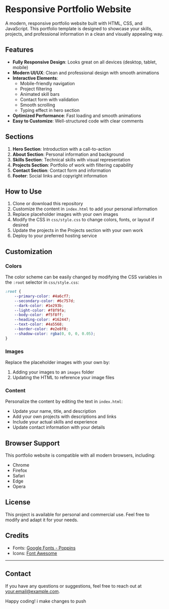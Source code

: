 # Responsive Portfolio Website

A modern, responsive portfolio website built with HTML, CSS, and JavaScript. This portfolio template is designed to showcase your skills, projects, and professional information in a clean and visually appealing way.

## Features

- **Fully Responsive Design**: Looks great on all devices (desktop, tablet, mobile)
- **Modern UI/UX**: Clean and professional design with smooth animations
- **Interactive Elements**: 
  - Mobile-friendly navigation
  - Project filtering
  - Animated skill bars
  - Contact form with validation
  - Smooth scrolling
  - Typing effect in hero section
- **Optimized Performance**: Fast loading and smooth animations
- **Easy to Customize**: Well-structured code with clear comments

## Sections

1. **Hero Section**: Introduction with a call-to-action
2. **About Section**: Personal information and background
3. **Skills Section**: Technical skills with visual representation
4. **Projects Section**: Portfolio of work with filtering capability
5. **Contact Section**: Contact form and information
6. **Footer**: Social links and copyright information

## How to Use

1. Clone or download this repository
2. Customize the content in `index.html` to add your personal information
3. Replace placeholder images with your own images
4. Modify the CSS in `css/style.css` to change colors, fonts, or layout if desired
5. Update the projects in the Projects section with your own work
6. Deploy to your preferred hosting service

## Customization

### Colors

The color scheme can be easily changed by modifying the CSS variables in the `:root` selector in `css/style.css`:

```css
:root {
    --primary-color: #4a6cf7;
    --secondary-color: #6c757d;
    --dark-color: #1e293b;
    --light-color: #f8f9fa;
    --body-color: #f5f8ff;
    --heading-color: #162447;
    --text-color: #4a5568;
    --border-color: #e2e8f0;
    --shadow-color: rgba(0, 0, 0, 0.05);
}
```

### Images

Replace the placeholder images with your own by:
1. Adding your images to an `images` folder
2. Updating the HTML to reference your image files

### Content

Personalize the content by editing the text in `index.html`:
- Update your name, title, and description
- Add your own projects with descriptions and links
- Include your actual skills and experience
- Update contact information with your details

## Browser Support

This portfolio website is compatible with all modern browsers, including:
- Chrome
- Firefox
- Safari
- Edge
- Opera

## License

This project is available for personal and commercial use. Feel free to modify and adapt it for your needs.

## Credits

- Fonts: [Google Fonts - Poppins](https://fonts.google.com/specimen/Poppins)
- Icons: [Font Awesome](https://fontawesome.com/)

---

## Contact

If you have any questions or suggestions, feel free to reach out at your.email@example.com.

Happy coding! 
i make changes to push
